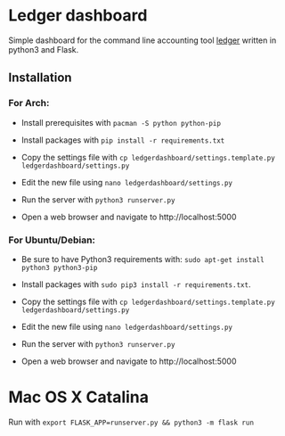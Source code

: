 # Ledger dashboard

Simple dashboard for the command line accounting tool [ledger][0] written in python3 and Flask.

## Installation

### For Arch:
* Install prerequisites with `pacman -S python python-pip`

* Install packages with `pip install -r requirements.txt`	

* Copy the settings file with `cp ledgerdashboard/settings.template.py ledgerdashboard/settings.py`

* Edit the new file using `nano ledgerdashboard/settings.py`

* Run the server with `python3 runserver.py`

* Open a web browser and navigate to http://localhost:5000

### For Ubuntu/Debian:
* Be sure to have Python3 requirements with: `sudo apt-get install python3 python3-pip`

* Install packages with `sudo pip3 install -r requirements.txt`. 

* Copy the settings file with `cp ledgerdashboard/settings.template.py ledgerdashboard/settings.py`

* Edit the new file using `nano ledgerdashboard/settings.py`

* Run the server with `python3 runserver.py`

* Open a web browser and navigate to http://localhost:5000

[0]:http://ledger-cli.org/

# Mac OS X Catalina

Run with `export FLASK_APP=runserver.py && python3 -m flask run`